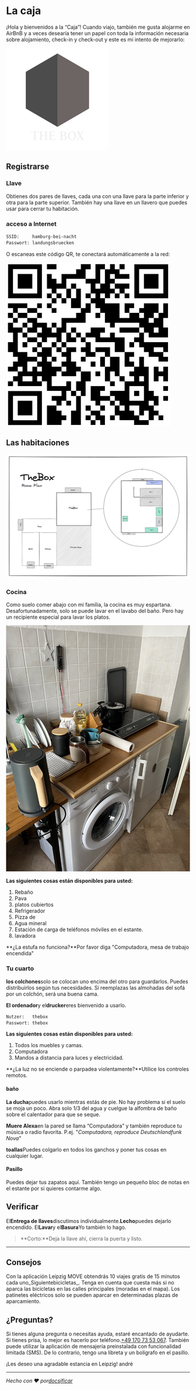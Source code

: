 # La caja

¡Hola y bienvenidos a la “Caja”! Cuando viajo, también me gusta alojarme en AirBnB y a veces desearía tener un papel con toda la información necesaria sobre alojamiento, check-in y check-out y este es mi intento de mejorarlo:

![logo](_media/artwork/thebox-logo-invert.svg ":size=400:align=center")

## Registrarse

### Llave

Obtienes dos pares de llaves, cada una con una llave para la parte inferior y otra para la parte superior. También hay una llave en un llavero que puedes usar para cerrar tu habitación.

### acceso a Internet

```txt
SSID:     hamburg-bei-nacht
Passwort: landungsbruecken
```

O escaneas este código QR, te conectará automáticamente a la red:

![WiFi](_media/wlan.png)

## Las habitaciones

![Detailansicht](_media/thebox-map-detail.png)

### Cocina

Como suelo comer abajo con mi familia, la cocina es muy espartana. Desafortunadamente, solo se puede lavar en el lavabo del baño. Pero hay un recipiente especial para lavar los platos.

![Küche](_media/rooms/kueche.jpg ":size=200")

**Las siguientes cosas están disponibles para usted:**

1.  Rebaño
2.  Pava
3.  platos cubiertos
4.  Refrigerador
5.  Pizza de
6.  Agua mineral
7.  Estación de carga de teléfonos móviles en el estante.
8.  lavadora

**¿La estufa no funciona?**Por favor diga "Computadora, mesa de trabajo encendida"

### Tu cuarto

**los colchones**solo se colocan uno encima del otro para guardarlos. Puedes distribuirlos según tus necesidades. Si reemplazas las almohadas del sofá por un colchón, será una buena cama.

**El ordenador**y el**drucker**eres bienvenido a usarlo.

```txt
Nutzer:   thebox
Passwort: thebox
```

**Las siguientes cosas están disponibles para usted:**

1.  Todos los muebles y camas.
2.  Computadora
3.  Mandos a distancia para luces y electricidad.

**¿La luz no se enciende o parpadea violentamente?**Utilice los controles remotos.

#### baño

**La ducha**puedes usarlo mientras estás de pie. No hay problema si el suelo se moja un poco. Abra solo 1/3 del agua y cuelgue la alfombra de baño sobre el calentador para que se seque.

**Muere Alexa**en la pared se llama “Computadora” y también reproduce tu música o radio favorita. P.ej. "_Computadora, reproduce Deutschlandfunk Nova_"

**toallas**Puedes colgarlo en todos los ganchos y poner tus cosas en cualquier lugar.

#### Pasillo

Puedes dejar tus zapatos aquí. También tengo un pequeño bloc de notas en el estante por si quieres contarme algo.

## Verificar

El**Entrega de llaves**discutimos individualmente.**Lecho**puedes dejarlo encendido. El**Lavar**y el**Basura**Yo también lo hago.

> **Corto:**Deja la llave ahí, cierra la puerta y listo.

* * *

## Consejos

Con la aplicación Leipzig MOVE obtendrás 10 viajes gratis de 15 minutos cada uno_Siguientebicicletas_. Tenga en cuenta que cuesta más si no aparca las bicicletas en las calles principales (moradas en el mapa). Los patinetes eléctricos solo se pueden aparcar en determinadas plazas de aparcamiento.

## ¿Preguntas?

Si tienes alguna pregunta o necesitas ayuda, estaré encantado de ayudarte. Si tienes prisa, lo mejor es hacerlo por teléfono.<a href="tel:+491707353067">+49 170 73 53 067</a>. También puede utilizar la aplicación de mensajería preinstalada con funcionalidad limitada (SMS). De lo contrario, tengo una libreta y un bolígrafo en el pasillo.

¡Les deseo una agradable estancia en Leipzig!
andré

* * *

_Hecho con ❤️ por[docsificar](https://docsify.js.org/)_
